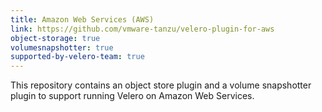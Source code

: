 ```yaml
---
title: Amazon Web Services (AWS)
link: https://github.com/vmware-tanzu/velero-plugin-for-aws
object-storage: true
volumesnapshotter: true
supported-by-velero-team: true
---
```

This repository contains an object store plugin and a volume snapshotter plugin to support running Velero on Amazon Web Services.
